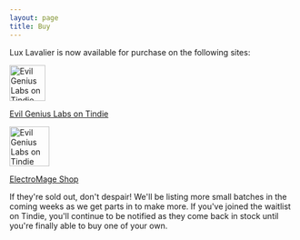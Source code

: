 ```yaml
---
layout: page
title: Buy
---
```


Lux Lavalier is now available for purchase on the following sites:

  <a href="https://www.tindie.com/products/27123"><img src="https://d2ss6ovg47m0r5.cloudfront.net/badges/tindie-larges.png" alt="Evil Genius Labs on Tindie" height="63"></a>
  
  [Evil Genius Labs on Tindie](https://www.tindie.com/products/27123/)

  <a href="https://shop.electromage.com/products/lux-lavalier"><img src="https://cdn.shopify.com/s/files/1/0608/7412/9628/files/EM_SIMPLIFIED_transparent_600w_602ebbf6-739a-47ed-a654-4b97e92dff9a_70x.png?v=1636579272" alt="Evil Genius Labs on Tindie" width="70"></a>
  
  [ElectroMage Shop](https://shop.electromage.com/products/lux-lavalier)

If they're sold out, don't despair!  We'll be listing more small batches in the coming weeks as we get parts in to make more.  If you've joined the waitlist on Tindie, you'll continue to be notified as they come back in stock until you're finally able to buy one of your own.
